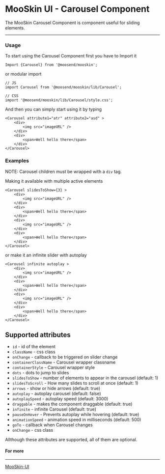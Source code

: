 # MooSkin UI - Carousel Component

The MooSkin Carousel Component is component useful for sliding elements.

___

### Usage

To start using the Carousel Component first you have to Import it

```
Import {Carousel} from '@moosend/mooskin';
```
or modular import
```
// JS
import Carousel from '@moosend/mooskin/lib/Carousel';

// CSS
import '@moosend/mooskin/lib/Carousel/style.css';
```

And then you can simply start using it by typing

```
<Carousel attribute1="atr" attribute2="asd" >
    <div>
        <img src="imageURL" />
    </div>
    <div>
        <span>Well hello there</span>
    </div>
</Carousel>
```

### Examples

NOTE: Carousel children must be wrapped with a `div` tag.

Making it available with multiple active elements

```
<Carousel slidesToShow={3} >
    <div>
        <img src="imageURL" />
    </div>
    <div>
        <span>Well hello there</span>
    </div>
    <div>
        <img src="imageURL" />
    </div>
    <div>
        <span>Well hello there</span>
    </div>
</Carousel>
```

or make it an infinite slider with autoplay

```
<Carousel infinite autoplay >
    <div>
        <img src="imageURL" />
    </div>
    <div>
        <span>Well hello there</span>
    </div>
    <div>
        <img src="imageURL" />
    </div>
    <div>
        <span>Well hello there</span>
    </div>
</Carousel>
```

<div class="playground-doc">

## Supported attributes

* `id` - id of the element
* `className` - css class
* `onChange` - callback to be triggered on slider change
* `containerClassName` - Carousel wrapper classname
* `containerStyle` - Carousel wrapper style
* `dots` - dots to jump to slides
* `slidesToShow` - number of elements to appear in the carousel (default: 1)
* `slidesToScroll` - How many slides to scroll at once (default: 1)
* `arrows` - show or hide arrows (default: true)
* `autoplay` - autoplay carousel (default: false)
* `autoplaySpeed` - autoplay speed (default: 3000)
* `draggable` - makes the component draggable (default: true)
* `infinite` - infinite Carousel (default: true)
* `pauseOnHover` - Prevents autoplay while hovering (default: true)
* `animationSpeed` - animation speed in milliseconds (default: 500)
* `goTo` - callback when Carousel changes
* `onChange` - css class

</div>

Allthough these attributes are supported, all of them are optional.


#### For more

___

[MooSkin-UI](https://github.com/moosend/mooskin-ui)